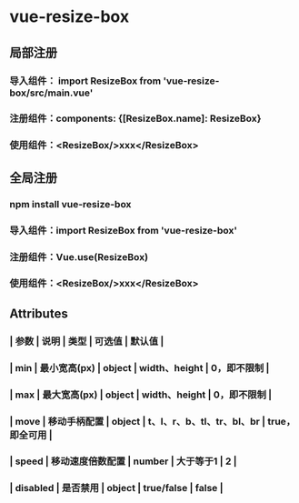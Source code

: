 # vue-resize-box

## 局部注册
### 导入组件： import ResizeBox from 'vue-resize-box/src/main.vue'
### 注册组件：components: {[ResizeBox.name]: ResizeBox}
### 使用组件：\<ResizeBox/\>xxx\</ResizeBox\>

## 全局注册
### npm install vue-resize-box
### 导入组件：import ResizeBox from 'vue-resize-box'
### 注册组件：Vue.use(ResizeBox)
### 使用组件：\<ResizeBox/\>xxx\</ResizeBox\>

## Attributes
### | 参数 | 说明 | 类型 | 可选值 | 默认值 |
### | min | 最小宽高(px) | object | width、height | 0，即不限制 |
### | max | 最大宽高(px) | object | width、height | 0，即不限制 |
### | move | 移动手柄配置 | object | t、l、r、b、tl、tr、bl、br | true，即全可用 |
### | speed | 移动速度倍数配置 | number | 大于等于1 | 2 |
### | disabled | 是否禁用 | object | true/false | false |
